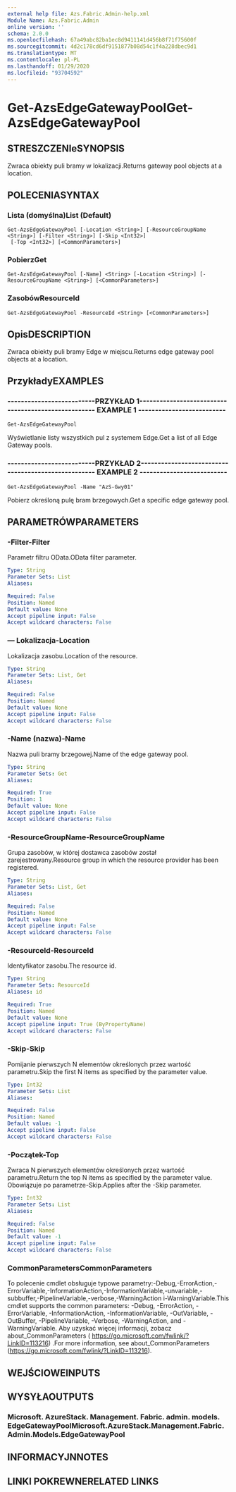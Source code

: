 ```yaml
---
external help file: Azs.Fabric.Admin-help.xml
Module Name: Azs.Fabric.Admin
online version: ''
schema: 2.0.0
ms.openlocfilehash: 67a49abc82ba1ec8d9411141d456b8f71f75600f
ms.sourcegitcommit: 4d2c178cd6df9151877b08d54c1f4a228dbec9d1
ms.translationtype: MT
ms.contentlocale: pl-PL
ms.lasthandoff: 01/29/2020
ms.locfileid: "93704592"
---
```

# <span data-ttu-id="50424-101">Get-AzsEdgeGatewayPool</span><span class="sxs-lookup"><span data-stu-id="50424-101">Get-AzsEdgeGatewayPool</span></span>

## <span data-ttu-id="50424-102">STRESZCZENIe</span><span class="sxs-lookup"><span data-stu-id="50424-102">SYNOPSIS</span></span>
<span data-ttu-id="50424-103">Zwraca obiekty puli bramy w lokalizacji.</span><span class="sxs-lookup"><span data-stu-id="50424-103">Returns gateway pool objects at a location.</span></span>

## <span data-ttu-id="50424-104">POLECENIA</span><span class="sxs-lookup"><span data-stu-id="50424-104">SYNTAX</span></span>

### <span data-ttu-id="50424-105">Lista (domyślna)</span><span class="sxs-lookup"><span data-stu-id="50424-105">List (Default)</span></span>
```
Get-AzsEdgeGatewayPool [-Location <String>] [-ResourceGroupName <String>] [-Filter <String>] [-Skip <Int32>]
 [-Top <Int32>] [<CommonParameters>]
```

### <span data-ttu-id="50424-106">Pobierz</span><span class="sxs-lookup"><span data-stu-id="50424-106">Get</span></span>
```
Get-AzsEdgeGatewayPool [-Name] <String> [-Location <String>] [-ResourceGroupName <String>] [<CommonParameters>]
```

### <span data-ttu-id="50424-107">Zasobów</span><span class="sxs-lookup"><span data-stu-id="50424-107">ResourceId</span></span>
```
Get-AzsEdgeGatewayPool -ResourceId <String> [<CommonParameters>]
```

## <span data-ttu-id="50424-108">Opis</span><span class="sxs-lookup"><span data-stu-id="50424-108">DESCRIPTION</span></span>
<span data-ttu-id="50424-109">Zwraca obiekty puli bramy Edge w miejscu.</span><span class="sxs-lookup"><span data-stu-id="50424-109">Returns edge gateway pool objects at a location.</span></span>

## <span data-ttu-id="50424-110">Przykłady</span><span class="sxs-lookup"><span data-stu-id="50424-110">EXAMPLES</span></span>

### <span data-ttu-id="50424-111">--------------------------PRZYKŁAD 1--------------------------</span><span class="sxs-lookup"><span data-stu-id="50424-111">-------------------------- EXAMPLE 1 --------------------------</span></span>
```
Get-AzsEdgeGatewayPool
```

<span data-ttu-id="50424-112">Wyświetlanie listy wszystkich pul z systemem Edge.</span><span class="sxs-lookup"><span data-stu-id="50424-112">Get a list of all Edge Gateway pools.</span></span>

### <span data-ttu-id="50424-113">--------------------------PRZYKŁAD 2--------------------------</span><span class="sxs-lookup"><span data-stu-id="50424-113">-------------------------- EXAMPLE 2 --------------------------</span></span>
```
Get-AzsEdgeGatewayPool -Name "AzS-Gwy01"
```

<span data-ttu-id="50424-114">Pobierz określoną pulę bram brzegowych.</span><span class="sxs-lookup"><span data-stu-id="50424-114">Get a specific edge gateway pool.</span></span>

## <span data-ttu-id="50424-115">PARAMETRÓW</span><span class="sxs-lookup"><span data-stu-id="50424-115">PARAMETERS</span></span>

### <span data-ttu-id="50424-116">-Filter</span><span class="sxs-lookup"><span data-stu-id="50424-116">-Filter</span></span>
<span data-ttu-id="50424-117">Parametr filtru OData.</span><span class="sxs-lookup"><span data-stu-id="50424-117">OData filter parameter.</span></span>

```yaml
Type: String
Parameter Sets: List
Aliases: 

Required: False
Position: Named
Default value: None
Accept pipeline input: False
Accept wildcard characters: False
```

### <span data-ttu-id="50424-118">— Lokalizacja</span><span class="sxs-lookup"><span data-stu-id="50424-118">-Location</span></span>
<span data-ttu-id="50424-119">Lokalizacja zasobu.</span><span class="sxs-lookup"><span data-stu-id="50424-119">Location of the resource.</span></span>

```yaml
Type: String
Parameter Sets: List, Get
Aliases: 

Required: False
Position: Named
Default value: None
Accept pipeline input: False
Accept wildcard characters: False
```

### <span data-ttu-id="50424-120">-Name (nazwa)</span><span class="sxs-lookup"><span data-stu-id="50424-120">-Name</span></span>
<span data-ttu-id="50424-121">Nazwa puli bramy brzegowej.</span><span class="sxs-lookup"><span data-stu-id="50424-121">Name of the edge gateway pool.</span></span>

```yaml
Type: String
Parameter Sets: Get
Aliases: 

Required: True
Position: 1
Default value: None
Accept pipeline input: False
Accept wildcard characters: False
```

### <span data-ttu-id="50424-122">-ResourceGroupName</span><span class="sxs-lookup"><span data-stu-id="50424-122">-ResourceGroupName</span></span>
<span data-ttu-id="50424-123">Grupa zasobów, w której dostawca zasobów został zarejestrowany.</span><span class="sxs-lookup"><span data-stu-id="50424-123">Resource group in which the resource provider has been registered.</span></span>

```yaml
Type: String
Parameter Sets: List, Get
Aliases: 

Required: False
Position: Named
Default value: None
Accept pipeline input: False
Accept wildcard characters: False
```

### <span data-ttu-id="50424-124">-ResourceId</span><span class="sxs-lookup"><span data-stu-id="50424-124">-ResourceId</span></span>
<span data-ttu-id="50424-125">Identyfikator zasobu.</span><span class="sxs-lookup"><span data-stu-id="50424-125">The resource id.</span></span>

```yaml
Type: String
Parameter Sets: ResourceId
Aliases: id

Required: True
Position: Named
Default value: None
Accept pipeline input: True (ByPropertyName)
Accept wildcard characters: False
```

### <span data-ttu-id="50424-126">-Skip</span><span class="sxs-lookup"><span data-stu-id="50424-126">-Skip</span></span>
<span data-ttu-id="50424-127">Pomijanie pierwszych N elementów określonych przez wartość parametru.</span><span class="sxs-lookup"><span data-stu-id="50424-127">Skip the first N items as specified by the parameter value.</span></span>

```yaml
Type: Int32
Parameter Sets: List
Aliases: 

Required: False
Position: Named
Default value: -1
Accept pipeline input: False
Accept wildcard characters: False
```

### <span data-ttu-id="50424-128">-Początek</span><span class="sxs-lookup"><span data-stu-id="50424-128">-Top</span></span>
<span data-ttu-id="50424-129">Zwraca N pierwszych elementów określonych przez wartość parametru.</span><span class="sxs-lookup"><span data-stu-id="50424-129">Return the top N items as specified by the parameter value.</span></span>
<span data-ttu-id="50424-130">Obowiązuje po parametrze-Skip.</span><span class="sxs-lookup"><span data-stu-id="50424-130">Applies after the -Skip parameter.</span></span>

```yaml
Type: Int32
Parameter Sets: List
Aliases: 

Required: False
Position: Named
Default value: -1
Accept pipeline input: False
Accept wildcard characters: False
```

### <span data-ttu-id="50424-131">CommonParameters</span><span class="sxs-lookup"><span data-stu-id="50424-131">CommonParameters</span></span>
<span data-ttu-id="50424-132">To polecenie cmdlet obsługuje typowe parametry:-Debug,-ErrorAction,-ErrorVariable,-InformationAction,-InformationVariable,-unvariable,-subbuffer,-PipelineVariable,-verbose,-WarningAction i-WarningVariable.</span><span class="sxs-lookup"><span data-stu-id="50424-132">This cmdlet supports the common parameters: -Debug, -ErrorAction, -ErrorVariable, -InformationAction, -InformationVariable, -OutVariable, -OutBuffer, -PipelineVariable, -Verbose, -WarningAction, and -WarningVariable.</span></span> <span data-ttu-id="50424-133">Aby uzyskać więcej informacji, zobacz about_CommonParameters ( https://go.microsoft.com/fwlink/?LinkID=113216) .</span><span class="sxs-lookup"><span data-stu-id="50424-133">For more information, see about_CommonParameters (https://go.microsoft.com/fwlink/?LinkID=113216).</span></span>

## <span data-ttu-id="50424-134">WEJŚCIOWE</span><span class="sxs-lookup"><span data-stu-id="50424-134">INPUTS</span></span>

## <span data-ttu-id="50424-135">WYSYŁA</span><span class="sxs-lookup"><span data-stu-id="50424-135">OUTPUTS</span></span>

### <span data-ttu-id="50424-136">Microsoft. AzureStack. Management. Fabric. admin. models. EdgeGatewayPool</span><span class="sxs-lookup"><span data-stu-id="50424-136">Microsoft.AzureStack.Management.Fabric.Admin.Models.EdgeGatewayPool</span></span>

## <span data-ttu-id="50424-137">INFORMACYJN</span><span class="sxs-lookup"><span data-stu-id="50424-137">NOTES</span></span>

## <span data-ttu-id="50424-138">LINKI POKREWNE</span><span class="sxs-lookup"><span data-stu-id="50424-138">RELATED LINKS</span></span>

